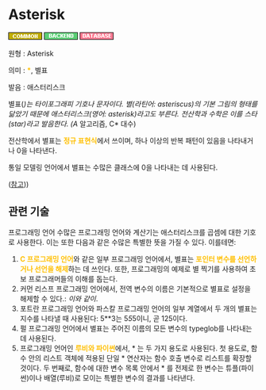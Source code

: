 # Asterisk
![Common](../2TAT1C/Label_Common.png)
![Backend](../2TAT1C/Label_Backend.png)
![Database](../2TAT1C/Label_Database.png)

원형 : Asterisk

의미  : <span style="color:#FFBF00; font-weight:bold;">*</span>, 별표

발음 : 애스터리스크

별표(*)는 타이포그래피 기호나 문자이다. 별(라틴어: asteriscus)의 기본 그림의 형태를 닮았기 때문에 애스터리스크(영어: asterisk)라고도 부른다. 전산학과 수학은 이를 스타(star)라고 발음한다. (A* 알고리즘, C* 대수)

전산학에서 별표는 <span style="color:#FFBF00; font-weight:bold;">정규 표현식</span>에서 쓰이며, 하나 이상의 반복 패턴이 있음을 나타내거나 0을 나타낸다.

통일 모델링 언어에서 별표는 수많은 클래스에 0을 나타내는 데 사용된다.

([참고](https://ko.wikipedia.org/wiki/%EB%B3%84%ED%91%9C)))

## 관련 기술
프로그래밍 언어
수많은 프로그래밍 언어와 계산기는 애스터리스크를 곱셈에 대한 기호로 사용한다. 이는 또한 다음과 같은 수많은 특별한 뜻을 가질 수 있다. 이를테면:

1. <span style="color:#FFBF00; font-weight:bold;">C 프로그래밍 언어</span>와 같은 일부 프로그래밍 언어에서, 별표는 <span style="color:#FFBF00; font-weight:bold;">포인터 변수를 선언하거나 선언을 해제</span>하는 데 쓰인다. 또한, 프로그래밍의 예제로 별 찍기를 사용하여 초보 프로그래머들의 이해를 돕는다.
2. 커먼 리스프 프로그래밍 언어에서, 전역 변수의 이름은 기본적으로 별표로 설정을 해제할 수 있다.: *이와 같이*.
3. 포트란 프로그래밍 언어와 파스칼 프로그래밍 언어의 일부 계열에서 두 개의 별표는 지수를 나타낼 때 사용된다: 5**3는 5*5*5이니, 곧 125이다.
4. 펄 프로그래밍 언어에서 별표는 주어진 이름의 모든 변수의 typeglob를 나타내는 데 사용된다.
5. 프로그래밍 언어인 <span style="color:#FFBF00; font-weight:bold;">루비와 파이썬</span>에서, * 는 두 가지 용도로 사용된다. 첫 용도로, 함수 안의 리스트 객체에 적용된 단일 * 연산자는 함수 호출 변수로 리스트를 확장할 것이다. 두 번째로, 함수에 대한 변수 목록 안에서 * 를 전제로 한 변수는 튜플(파이썬)이나 배열(루비)로 모이는 특별한 변수의 결과를 나타낸다.


